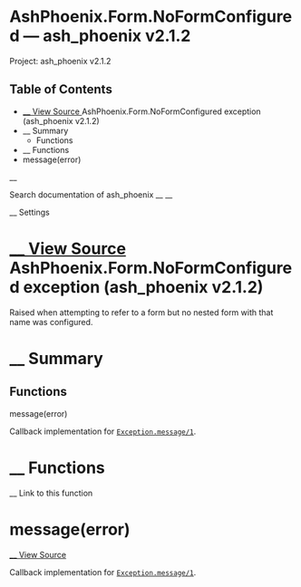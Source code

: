 # AshPhoenix.Form.NoFormConfigured — ash_phoenix v2.1.2

Project: ash_phoenix v2.1.2

## Table of Contents

- [ __ View Source ](external_link) AshPhoenix.Form.NoFormConfigured exception (ash_phoenix v2.1.2)
- __ Summary
  - Functions
- __ Functions
- message(error)

__

Search documentation of ash_phoenix __ __

__ Settings

#  [ __ View Source ](external_link) AshPhoenix.Form.NoFormConfigured exception (ash_phoenix v2.1.2)

Raised when attempting to refer to a form but no nested form with that name was configured.

#  __ Summary

##  Functions

message(error)

Callback implementation for [`Exception.message/1`](external_link).

#  __ Functions

__ Link to this function

# message(error)

[ __ View Source ](external_link)

Callback implementation for [`Exception.message/1`](external_link).
